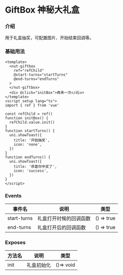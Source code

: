 # GiftBox 神秘大礼盒

### 介绍

用于礼盒抽奖，可配置图片、开始结束回调等。

### 基础用法

```vue
<template>
  <nut-giftbox
    ref="refChild"
    @start-turns="startTurns"
    @end-turns="endTurns"
  >
  </nut-giftbox>
  <div @click="initBox">再来一次</div>
</template>
<script setup lang="ts">
import { ref } from 'vue'

const refChild = ref()
function initBox() {
  refChild.value.init()
}
function startTurns() {
  uni.showToast({
    title: '开始抽奖',
    icon: 'none',
  })
}
function endTurns() {
  uni.showToast({
    title: '恭喜你中奖了',
    icon: 'success',
  })
}
</script>
```

### Events

| 事件名      | 说明                   | 类型 |
| ----------- | ---------------------- | -------- |
| start-turns | 礼盒打开时候的回调函数 | () => true        |
| end-turns   | 礼盒打开后的回调函数   | () => true        |

### Exposes

| 方法名 | 说明         | 类型      |
| ------ | ------------ | --------- |
| init  | 礼盒初始化 | ()=> void |
